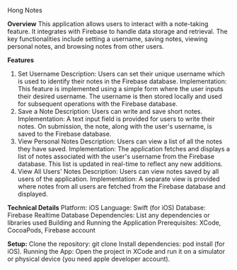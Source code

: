 Hong Notes

**Overview**
This application allows users to interact with a note-taking feature. It integrates with Firebase to handle data storage and retrieval. The key functionalities include setting a username, saving notes, viewing personal notes, and browsing notes from other users.

**Features**
  1. Set Username
    Description: Users can set their unique username which is used to identify their notes in the Firebase database.
    Implementation: This feature is implemented using a simple form where the user inputs their desired username. The username is then stored locally and used for subsequent operations with the Firebase database.
  2. Save a Note
    Description: Users can write and save short notes.
    Implementation: A text input field is provided for users to write their notes. On submission, the note, along with the user's username, is saved to the Firebase database.
  3. View Personal Notes
    Description: Users can view a list of all the notes they have saved.
    Implementation: The application fetches and displays a list of notes associated with the user's username from the Firebase database. This list is updated in real-time to reflect any new additions.
  4. View All Users' Notes
    Description: Users can view notes saved by all users of the application.
    Implementation: A separate view is provided where notes from all users are fetched from the Firebase database and displayed.

**Technical Details**
  Platform: iOS 
  Language: Swift (for iOS)
  Database: Firebase Realtime Database
  Dependencies: List any dependencies or libraries used
  Building and Running the Application
  Prerequisites: XCode, CocoaPods, Firebase account
  
**Setup:**
Clone the repository: git clone 
Install dependencies: pod install (for iOS).
Running the App: Open the project in XCode and run it on a simulator or physical device (you need apple developer account).
